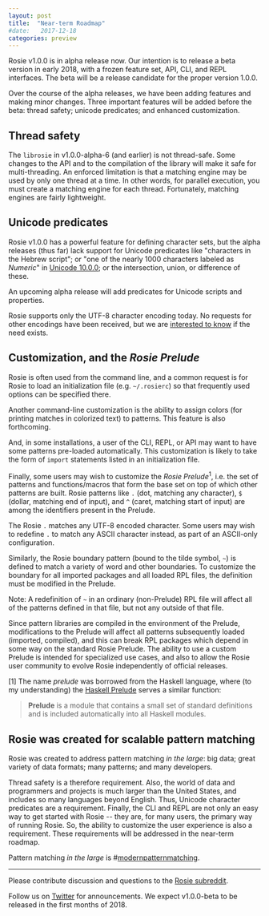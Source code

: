 ```yaml
---
layout: post
title:  "Near-term Roadmap"
#date:   2017-12-18
categories: preview
---
```


Rosie v1.0.0 is in alpha release now.  Our intention is to release a beta
version in early 2018, with a frozen feature set, API, CLI, and REPL interfaces.
The beta will be a release candidate for the proper version 1.0.0.

Over the course of the alpha releases, we have been adding features and
making minor changes.  Three important features will be added before the
beta: thread safety; unicode predicates; and enhanced customization.

## Thread safety

The `librosie` in v1.0.0-alpha-6 (and earlier) is not thread-safe.  Some changes
to the API and to the compilation of the library will make it safe for
multi-threading.  An enforced limitation is that a matching engine may be used
by only one thread at a time.  In other words, for parallel execution, you must
create a matching engine for each thread.  Fortunately, matching engines are
fairly lightweight.


## Unicode predicates

Rosie v1.0.0 has a powerful feature for defining character sets, but the alpha
releases (thus far) lack support for Unicode predicates like "characters in
the Hebrew script"; or "one of the nearly 1000 characters labeled as _Numeric_" in
[Unicode 10.0.0](http://www.unicode.org/versions/Unicode10.0.0/); or the
intersection, union, or difference of these.

An upcoming alpha release will add predicates for Unicode scripts and
properties.  

Rosie supports only the UTF-8 character encoding today. No requests for other
encodings have been received, but we are
[interested to know](https://www.reddit.com/r/RosiePatternLanguage/) if the need
exists. 


## Customization, and the *Rosie Prelude*

Rosie is often used from the command line, and a common request is for Rosie
to load an initialization file (e.g. `~/.rosierc`) so that frequently used
options can be specified there.

Another command-line customization is the ability to assign colors (for printing
matches in colorized text) to patterns.  This feature is also forthcoming.

And, in some installations, a user of the CLI, REPL, or API may want to have
some patterns pre-loaded automatically.  This customization is likely to take the form
of `import` statements listed in an initialization file.

Finally, some users may wish to customize the *Rosie Prelude*<sup>1</sup>,
i.e. the set of patterns and functions/macros that form the base set on top of
which other patterns are built.  Rosie patterns like `.` (dot, matching any
character), `$` (dollar, matching end of input), and `^` (caret, matching start
of input) are among the identifiers present in the Prelude.

The Rosie `.` matches any UTF-8 encoded character.  Some users may wish to
redefine `.` to match any ASCII character instead, as part of an ASCII-only
configuration. 

Similarly, the Rosie boundary pattern (bound to the tilde symbol, `~`) is
defined to match a variety of word and other boundaries.  To customize the
boundary for all imported packages and all loaded RPL files, the definition must
be modified in the Prelude.

Note: A redefinition of `~` in an ordinary (non-Prelude) RPL file will affect
all of the patterns defined in that file, but not any outside of that file.

Since pattern libraries are compiled in the environment of the Prelude,
modifications to the Prelude will affect all patterns subsequently loaded
(imported, compiled), and this can break RPL packages which depend in some way
on the standard Rosie Prelude.  The ability to use a custom Prelude is intended
for specialized use cases, and also to allow the Rosie user community to evolve
Rosie independently of official releases.

\[1\] The name *prelude* was borrowed from the Haskell language, where (to my
understanding) the [Haskell Prelude](https://wiki.haskell.org/Prelude) serves a
similar function: 
<blockquote> <strong>Prelude</strong> is a module that contains a small set
of standard definitions and is included automatically into all Haskell modules.
</blockquote>

## Rosie was created for scalable pattern matching

Rosie was created to address pattern matching _in the large_: big data; great
variety of data formats; many patterns; and many developers.  

Thread safety is a therefore requirement.  Also, the world of data and
programmers and projects is much larger than the United States, and includes so
many languages beyond English.  Thus, Unicode character predicates are a requirement.
Finally, the CLI and REPL are not only an easy way to get started with Rosie --
they are, for many users, the primary way of running Rosie.  So, the ability to
customize the user experience is also a requirement.  These requirements will be
addressed in the near-term roadmap.

Pattern matching _in the large_ is 
#[modernpatternmatching](https://twitter.com/search?q=%23modernpatternmatching).


<hr>

Please contribute discussion and questions to the
[Rosie subreddit](https://www.reddit.com/r/RosiePatternLanguage/). 

Follow us on [Twitter](https://twitter.com/jamietheriveter) for
announcements.  We expect v1.0.0-beta to be released in the first months of 2018.

